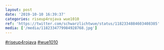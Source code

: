 ```yaml
---
layout: post
date: '2019-10-10 16:39:37'
categories: riseup4rojava wue1010
ref: 'https://twitter.com/schwarzlichtwue/status/1182334884603408385'
media: ['/media/1182334779984928768.jpg']
---
```

[#riseup4rojava](/t/riseup4rojava) [#wue1010](/t/wue1010) 
